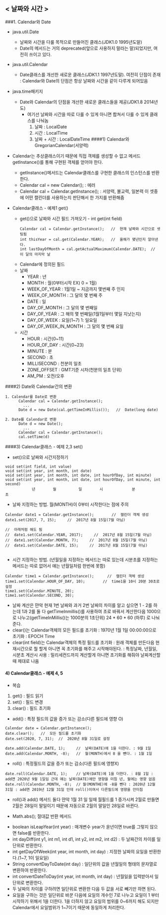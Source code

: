 ## < 날짜와 시간 >

###1. Calendar와 Date
- java.util.Date
    - 날짜와 시간을 다룰 목적으로 만들어진 클래스(JDK1.0 1995년도말)
    - Date의 메서드는 거의 deprecated(앞으로 사용하지 말라는 말)되었지만, 여전히 쓰이고 있다.
- java.util.Calendar
    - Date클래스를 개선한 새로운 클래스(JDK1.1 1997년도말). 여전히 단점이 존재 : Calendar와 Date의 단점은 항상 날짜와 시간을 같이 다루게 되어있음
- java.time패키지
    - Date와 Calendar의 단점을 개선한 새로운 클래스들을 제공(JDK1.8 2014년도)
        - 여기선 날짜와 시간을 따로 다룰 수 있게 아니면 합쳐서 다룰 수 있게 클래스를 나눠놈
            1) 날짜 : LocalDate
            2) 시간 : LocalTime
            3) 날짜 + 시간 : LocalDateTime
####1) Calendar와 GregorianCalendar(서양력)
- Calendar는 추상클래스이기 때문에 직접 객체를 생성할 수 없고 메서드 getInstance()를 통해 구현된 객체를 얻어야 한다.
    - getInstance()메서드는 Calendar클래스를 구현한 클래스의 인스턴스를 반환한다.
    - Calendar cal = new Calendar(); : 에러
    - Calendar cal = Calendar.getInstance(); : 서양력, 불교력, 일본력 이 셋중에 어떤 캘린더를 사용하는지 판단해서 한 가지를 반환해줌


- Calendar클래스 - 예제1 get()
    - get()으로 날짜와 시간 필드 가져오기 - int get(int field)
      ```
      Calendar cal = Calendar.getInstance();   //  현재 날짜와 시간으로 셋팅됨
      int thisYear = cal.get(Calendar.YEAR);   //  올해가 몇년인지 알아낸다.
      int lastDayOfMonth = cal.getActualMaximum(Calendar.DATE);  //  이 달의 마지막 날
      ```
    - Calendar에 정의된 필드
    - 날짜
        - YEAR : 년
        - MONTH : 월(0부터시작 EX) 0 = 1월)
        - WEEK_OF_YEAR : 1월1일 ~ 지금까지 몇번째 주 인지
        - WEEK_OF_MONTH : 그 달의 몇 번째 주
        - DATE : 일
        - DAY_OF_MONTH : 그 달의 몇 번째일
        - DAY_OF_YEAR : 그 해의 몇 번째일(1월1일부터 몇일 지낫는지)
        - DAY_OF_WEEK : 요일(1~7) 1: 일요일
        - DAY_OF_WEEK_IN_MONTH : 그 달의 몇 번째 요일
    - 시간
        - HOUR : 시간(0~11)
        - HOUR_OF_DAY : 시간(0~23)
        - MINUTE : 분
        - SECOND : 초
        - MILLISECOND : 천분의 일초
        - ZONE_OFFSET : GMT기준 시차(천분의 일초 단위)
        - AM_PM : 오전/오후

####2) Date와 Calendar간의 변환
```
1. Calendar를 Date로 변환
      Calendar cal = Calendar.getInstance();
        ... 
      Date d = new Date(cal.getTimeInMillis());   //  Date(long date)
      
2. Date를 Calendar로 변환
      Date d = new Date();
        ...
      Calendar cal = Calendar.getInstance();
      cal.setTime(d)  
```

####3) Calendar클래스 - 예제 2,3 set()

- set()으로 날짜와 시간지정하기
```
void set(int field, int value)
void set(int year, int month, int date)
void set(int year, int month, int date, int hourOfDay, int minute)
void set(int year, int month, int date, int hourOfDay, int minute, int second)
            년        월          일        시             분           초
```

- 날짜 지정하는 방법. 월(MONTH)이 0부터 시작한다는 점에 주의
```
Calendar date1 = Calendar.getInstance();        //  캘린더 객체 생성
date1.set(2017, 7, 15);     //  2017년 8월 15일(7월 아님)

//  아래처럼 해도 됨 
//  date1.set(Calendar.YEAR, 2017);     //  2017년 8월 15일(7월 아님)
//  date1.set(Calendar.MONTH, 7);     //  2017년 8월 15일(7월 아님)
//  date1.set(Calendar.DATE, 15);     //  2017년 8월 15일(7월 아님)
  
```

- 시간 지정하는 방법. (년월일을 지정하는 메서드는 따로 있는데 시분초를 지정하는 메서드는 따로 없어서 얘는 년월일처럼 한번에 못함)
```
Calendar time1 = Calendar.getInstance();      //  캘린더 객체 생성
time1.set(Calendar.HOUR_OF_DAY, 10);        //  time1을 10시 20분 30초로 설정
time1.set(Calendar.MINUTE, 20);        
time1.set(Calendar.SECOND, 30);        
```

- 날짜 계산은 먄악 현재 1번 날짜와 과거 2번 날짜의 차이를 알고 싶으면 1 - 2를 하는데 1과 2를 둘 다 getTimeInmillis()를 사용하여 초로 바꿔서 계산한다음 1000으로 나누고(getTimeInMillis()는 1000분의 1초단위) 24 * 60 * 60 (하루) 로 나눠준다.
- clear()는 Calendar객체의 모든 필드를 초기화 : 1970년 1월 1일 00:00:00으로 초기화 : EPOCH Time
- clear(int field)는 Calendar객체의 특정 필드를 초기화 : 원래 객체를 만든다음 현재시간으로 뭘 할게 아니면 꼭 초기화를 해주고 시작해야된다. : 특정날짜, 년월일, 시분초 계산시 사용 : 밀리세컨드까지 계산할게 아니면 초기화를 해줘야 날짜계산할때 제대로 나옴


#### 4) Calendar클래스 - 예제 4, 5
- 복습
1) get() : 필드 읽기
2) set() : 필드 변경
3) clear() : 필드 초기화

- add() : 특정 필드의 값을 증가 또는 감소(다른 필드에 영향 O)
```
Calendar date = Calendar.getInstance();
date.clear();   //  모든 필드를 초기화
date.set(2020, 7, 31);  //  2020년 8월 31일로 설정

date.add(Calendar.DATE, 1);     //  날짜(DATE)에 1을 더한다. : 9월 1일
date.add(Calendar.MONTH, -8);   //  월(MONTH)에서 8 을 뺸다. : 1월 1일
```

- roll() : 특정필드의 값을 증가 또는 감소(다른 필드에 영향X)
```
date.roll(Calendar.DATE, 1);    // 날짜(DATE)에 1을 더한다. : 8월 1일 : add면 2020년 9월 1일임 근데 얘는 날짜(DATE)에만 영향을 미침 년, 월에는 영향 없음
date.roll(Calendar.MONTH, -8);  // 월(MONTHE)에 -8을 뺀다 : 2020년 12월 31일 : add면 2019년 12월 31일 인데 roll()이여서 다른필드에 영향을 안미침
```

- roll()과 add() 메서드 둘다 먄악 1월 31 일 일때 월필드를 1 증가시켜 2월로 만들면 2월은 28일이 말일이기 때문에 자동으로 2월의 말일인 28일로 바뀐다.
* Math.abs(); 절대값 반환 메서드

- boolean isLeapYear(int year) : 매개변수 year가 윤년이면 true를 그렇지 않으면 false를 반환한다.
- int dayDiff(int y1, int m1, int d1, int y2, int m2, int d2) : 두 날짜간의 차이를 일단위로 반환한다.
- int getDayOfWeek(int year, int month, int day) : 지정한 날짜의 요일을 반환한다.(1~7, 1이 일요일)
- String convertDayToDate(int day) : 일단위의 값을 년월일의 형태의 문자열로 변환하여 반환한다.
- int convertDateToDay(int year, int month, int day) : 년월일을 입력받아서 일단위로 변환한다.
- 두 날짜의 차이를 구하려면 일단위로 변환한 다음 두 값을 서로 빼기만 하면 된다.
- 요일을 구하는 것은 일단위로 바꾼 다음에 요일의 개수인 7로 나누고 요일이 1 부터 시작하기 위해서 1을 더한다. 1을 더하지 않고 요일의 범위를 0~6까지 해도 되지만 Calendar에서 요일범위가 1~7이기 때문에 동일하게 처리한다.